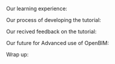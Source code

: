 Our learning experience:

Our process of developing the tutorial:

Our recived feedback on the tutorial:

Our future for Advanced use of OpenBIM:

Wrap up:
